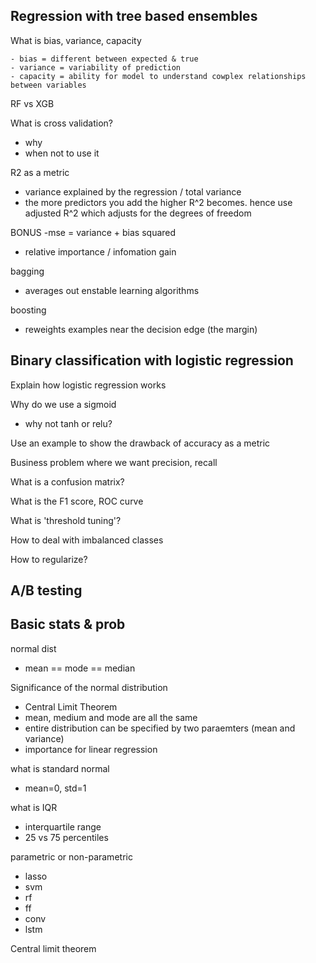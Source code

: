 ## Regression with tree based ensembles

What is bias, variance, capacity

```
- bias = different between expected & true
- variance = variability of prediction
- capacity = ability for model to understand cowplex relationships between variables
```

RF vs XGB 

What is cross validation?
- why
- when not to use it

R2 as a metric
- variance explained by the regression / total variance
- the more predictors you add the higher R^2 becomes.  hence use adjusted R^2 which adjusts for the degrees of freedom 

BONUS
-mse = variance + bias squared
- relative importance / infomation gain

bagging
- averages out enstable learning algorithms

boosting
- reweights examples near the decision edge (the margin)

## Binary classification with logistic regression

Explain how logistic regression works

Why do we use a sigmoid
- why not tanh or relu?

Use an example to show the drawback of accuracy as a metric

Business problem where we want precision, recall

What is a confusion matrix?

What is the F1 score, ROC curve

What is 'threshold tuning'?

How to deal with imbalanced classes

How to regularize?


## A/B testing



## Basic stats & prob

normal dist
- mean == mode == median

Significance of the normal distribution
- Central Limit Theorem
- mean, medium and mode are all the same
- entire distribution can be specified by two paraemters (mean and variance)
- importance for linear regression

what is standard normal
- mean=0, std=1

what is IQR
- interquartile range
- 25 vs 75 percentiles

parametric or non-parametric
- lasso
- svm
- rf
- ff
- conv
- lstm

Central limit theorem
